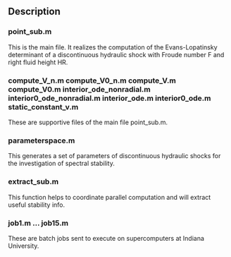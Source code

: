 ## Description 

### point_sub.m

This is the main file. It realizes the computation of the Evans-Lopatinsky determinant of a discontinuous hydraulic shock with Froude number F and right fluid height HR.

### compute_V_n.m compute_V0_n.m compute_V.m compute_V0.m interior_ode_nonradial.m interior0_ode_nonradial.m interior_ode.m interior0_ode.m static_constant_v.m

These are supportive files of the main file point_sub.m.

### parameterspace.m

This generates a set of parameters of discontinuous hydraulic shocks for the investigation of spectral stability.

### extract_sub.m

This function helps to coordinate parallel computation and will extract useful stability info.

### job1.m ... job15.m

These are batch jobs sent to execute on supercomputers at Indiana University.
